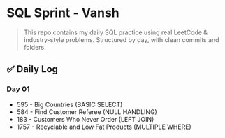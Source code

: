 # SQL Sprint - Vansh 

> This repo contains my daily SQL practice using real LeetCode & industry-style problems.
> Structured by day, with clean commits and folders.


## ✅ Daily Log

### Day 01  
-  595 - Big Countries (BASIC SELECT)  
-  584 - Find Customer Referee (NULL HANDLING)  
-  183 - Customers Who Never Order (LEFT JOIN)  
-  1757 - Recyclable and Low Fat Products (MULTIPLE WHERE)  
